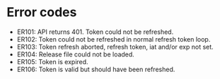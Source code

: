 # Error codes

* ER101: API returns 401. Token could not be refreshed.
* ER102: Token could not be refreshed in normal refresh token loop.
* ER103: Token refresh aborted, refresh token, iat and/or exp not set.
* ER104: Release file could not be loaded.
* ER105: Token is expired.
* ER106: Token is valid but should have been refreshed.

